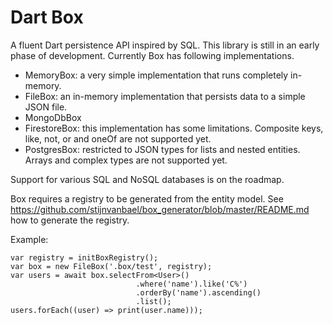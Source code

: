 Dart Box
========

A fluent Dart persistence API inspired by SQL.
This library is still in an early phase of development.
Currently Box has following implementations.

  * MemoryBox: a very simple implementation that runs completely in-memory.
  * FileBox: an in-memory implementation that persists data to a simple JSON file.
  * MongoDbBox
  * FirestoreBox: this implementation has some limitations. Composite keys, like, not, or and oneOf are not supported yet.
  * PostgresBox: restricted to JSON types for lists and nested entities. Arrays and complex types are not supported yet.

Support for various SQL and NoSQL databases is on the roadmap.

Box requires a registry to be generated from the entity model.
See https://github.com/stijnvanbael/box_generator/blob/master/README.md how to generate the registry.


Example:

    var registry = initBoxRegistry();
    var box = new FileBox('.box/test', registry);
    var users = await box.selectFrom<User>()
                                .where('name').like('C%')
                                .orderBy('name').ascending()
                                .list();
    users.forEach((user) => print(user.name)));

